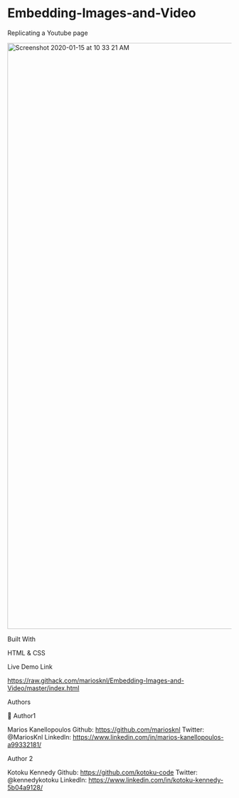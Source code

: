 # Embedding-Images-and-Video

Replicating a Youtube page

<img width="1315" alt="Screenshot 2020-01-15 at 10 33 21 AM" src="https://user-images.githubusercontent.com/50610396/72417935-8c755f80-3782-11ea-915e-68c2b1891d12.png">

Built With

HTML & CSS

Live Demo Link

https://raw.githack.com/mariosknl/Embedding-Images-and-Video/master/index.html

Authors

👤 Author1

Marios Kanellopoulos
Github: https://github.com/mariosknl
Twitter: @MariosKnl
Linkedln: https://www.linkedin.com/in/marios-kanellopoulos-a99332181/

Author 2

Kotoku Kennedy
Github: https://github.com/kotoku-code
Twitter: @kennedykotoku
Linkedln: https://www.linkedin.com/in/kotoku-kennedy-5b04a9128/
